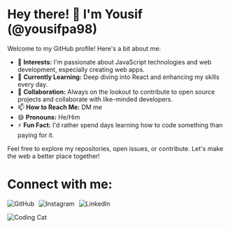 # Hey there! 👋 I'm Yousif (@yousifpa98)

Welcome to my GitHub profile! Here's a bit about me:

- 👀 **Interests:** I'm passionate about JavaScript technologies and web development, especially creating web apps.
- 🌱 **Currently Learning:** Deep diving into React and enhancing my skills every day.
- 💞️ **Collaboration:** Always on the lookout to contribute to open source projects and collaborate with like-minded developers.
- 📫 **How to Reach Me:** DM me
- 😄 **Pronouns:** He/Him
- ⚡ **Fun Fact:** I'd rather spend days learning how to code something than paying for it.

Feel free to explore my repositories, open issues, or contribute. Let's make the web a better place together!

# Connect with me:

<div style="display: flex; gap: 10px;">
    <a href="https://github.com/yousifpa98" target="_blank" style="text-decoration: none;">
        <img src="https://img.shields.io/badge/-GitHub-181717?style=flat-square&logo=github&logoColor=white" alt="GitHub" style="transition: transform 0.2s; display: inline-block;" onmouseover="this.style.transform='scale(1.1)'" onmouseout="this.style.transform='scale(1)'">
    </a>
    <a href="https://www.instagram.com/your_instagram_handle" target="_blank" style="text-decoration: none;">
        <img src="https://img.shields.io/badge/-Instagram-E4405F?style=flat-square&logo=instagram&logoColor=white" alt="Instagram" style="transition: transform 0.2s; display: inline-block;" onmouseover="this.style.transform='scale(1.1)'" onmouseout="this.style.transform='scale(1)'">
    </a>
    <a href="https://www.linkedin.com/in/your_linkedin_handle" target="_blank" style="text-decoration: none;">
        <img src="https://img.shields.io/badge/-LinkedIn-0077B5?style=flat-square&logo=linkedin&logoColor=white" alt="LinkedIn" style="transition: transform 0.2s; display: inline-block;" onmouseover="this.style.transform='scale(1.1)'" onmouseout="this.style.transform='scale(1)'">
    </a>
</div>

![Coding Cat](https://media.giphy.com/media/JIX9t2j0ZTN9S/giphy.gif)



<!---
yousifpa98/yousifpa98 is a ✨ special ✨ repository because its `README.md` (this file) appears on your GitHub profile.
You can click the Preview link to take a look at your changes.
--->
